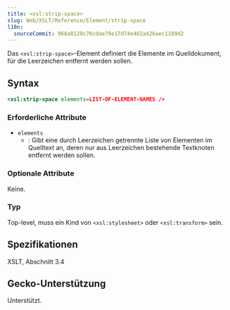 ```yaml
---
title: <xsl:strip-space>
slug: Web/XSLT/Reference/Element/strip-space
l10n:
  sourceCommit: 968a8128c76cdae79e17d74e482a426aec1189d2
---
```


Das `<xsl:strip-space>`-Element definiert die Elemente im Quelldokument, für die Leerzeichen entfernt werden sollen.

## Syntax

```xml
<xsl:strip-space elements=LIST-OF-ELEMENT-NAMES />
```

### Erforderliche Attribute

- `elements`
  - : Gibt eine durch Leerzeichen getrennte Liste von Elementen im Quelltext an, deren nur aus Leerzeichen bestehende Textknoten entfernt werden sollen.

### Optionale Attribute

Keine.

### Typ

Top-level, muss ein Kind von `<xsl:stylesheet>` oder `<xsl:transform>` sein.

## Spezifikationen

XSLT, Abschnitt 3.4

## Gecko-Unterstützung

Unterstützt.
